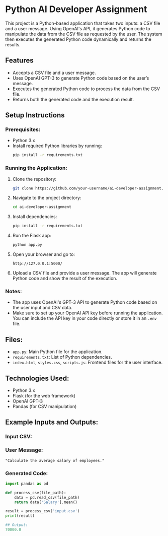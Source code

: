 # Python AI Developer Assignment

This project is a Python-based application that takes two inputs: a CSV file and a user message. Using OpenAI's API, it generates Python code to manipulate the data from the CSV file as requested by the user. The system then executes the generated Python code dynamically and returns the results.

## Features
- Accepts a CSV file and a user message.
- Uses OpenAI GPT-3 to generate Python code based on the user’s message.
- Executes the generated Python code to process the data from the CSV file.
- Returns both the generated code and the execution result.

## Setup Instructions

### Prerequisites:
- Python 3.x
- Install required Python libraries by running:
    ```bash
    pip install -r requirements.txt
    ```

### Running the Application:
1. Clone the repository:
    ```bash
    git clone https://github.com/your-username/ai-developer-assignment.git
    ```

2. Navigate to the project directory:
    ```bash
    cd ai-developer-assignment
    ```

3. Install dependencies:
    ```bash
    pip install -r requirements.txt
    ```

4. Run the Flask app:
    ```bash
    python app.py
    ```

5. Open your browser and go to:
    ```
    http://127.0.0.1:5000/
    ```

6. Upload a CSV file and provide a user message. The app will generate Python code and show the result of the execution.

### Notes:
- The app uses OpenAI's GPT-3 API to generate Python code based on the user input and CSV data.
- Make sure to set up your OpenAI API key before running the application. You can include the API key in your code directly or store it in an `.env` file.
  
## Files:
- `app.py`: Main Python file for the application.
- `requirements.txt`: List of Python dependencies.
- `index.html`, `styles.css`, `scripts.js`: Frontend files for the user interface.

## Technologies Used:
- Python 3.x
- Flask (for the web framework)
- OpenAI GPT-3
- Pandas (for CSV manipulation)

## Example Inputs and Outputs:
### Input CSV:
### User Message:
`"Calculate the average salary of employees."`

### Generated Code:
```python
import pandas as pd

def process_csv(file_path):
    data = pd.read_csv(file_path)
    return data['Salary'].mean()

result = process_csv('input.csv')
print(result)

## Output:
70000.0



